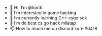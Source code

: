 - 👋 Hi, I’m @kor3i
- 👀 I’m interested in game hacking
- 🌱 I’m currently learning C++ csgo sdk
- 💞️ I’m do best cs go hack milatap
- 📫 How to reach me on discord korei#0418

<!---
kor3i/kor3i is a ✨ special ✨ repository because its `README.md` (this file) appears on your GitHub profile.
You can click the Preview link to take a look at your changes.
--->
